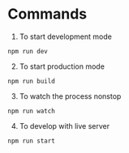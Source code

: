 # Commands

1. To start development mode

```
npm run dev
```

2. To start production mode

```
npm run build
```

3. To watch the process nonstop

```
npm run watch
```

4. To develop with live server

```
npm run start
```
